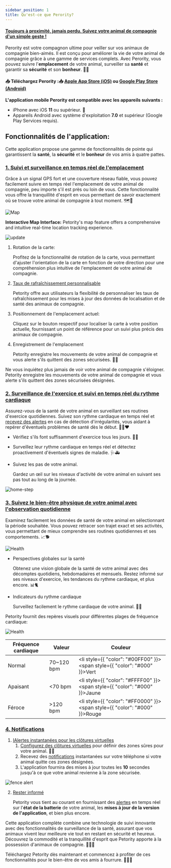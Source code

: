 ```yaml
---
sidebar_position: 1
title: Qu'est-ce que Perority?
---
```


#### [Toujours à proximité, jamais perdu. Suivez votre animal de compagnie d'un simple geste !](https://www.petority.net/) 
Perority est votre compagnon ultime pour veiller sur vos animaux de compagnie bien-aimés. Il est conçu pour améliorer la vie de votre animal de compagnie grâce à une gamme de services complets. Avec Perority, vous pouvez suivre l'**emplacement** de votre animal, surveiller sa **santé** et garantir sa **sécurité** et son **bonheur**. 🐾📲

#### 📥 Téléchargez Perority :📥 [Apple App Store (iOS)](/img/logo.svg) ou [Google Play Store (Android)](/img/logo.svg)
**L'application mobile Perority est compatible avec les appareils suivants :**
+ iPhone avec iOS **11** ou supérieur. 📱
+ Appareils Android avec système d'exploitation **7.0** et supérieur (Google Play Services requis).

## Fonctionnalités de l'application:
Cette application propose une gamme de fonctionnalités de pointe qui garantissent la **santé**, la **sécurité** et le **bonheur** de vos amis à quatre pattes.
### [1. Suivi et surveillance en temps réel de l'emplacement](/docs/petority/features/live-tracking)
Grâce à un signal GPS fort et une couverture réseau fiable, vous pouvez facilement suivre en temps réel l'emplacement de votre animal de compagnie, peu importe s'il est près ou loin de vous. Cette fonctionnalité vous offre la tranquillité d'esprit en vous permettant de savoir exactement où se trouve votre animal de compagnie à tout moment. 🗺️🐶

![Map](/img/get-to-know/GPS.jpg)

**Interactive Map Interface:** Petority's map feature offers a comprehensive and intuitive real-time location tracking experience. 

![update](/img/get-to-know/Map.jpg)

1. Rotation de la carte:

	Profitez de la fonctionnalité de rotation de la carte, vous permettant d'ajuster l'orientation de la carte en fonction de votre direction pour une compréhension plus intuitive de l'emplacement de votre animal de compagnie.

2. [Taux de rafraîchissement personnalisable](/docs/petority/general-setting/refresh-rates)

	Petority offre aux utilisateurs la flexibilité de personnaliser les taux de rafraîchissement pour les mises à jour des données de localisation et de santé des animaux de compagnie.

3. Positionnement de l'emplacement actuel:

	Cliquez sur le bouton respectif pour localiser la carte à votre position actuelle, fournissant un point de référence pour un suivi plus précis des animaux de compagnie.

4. Enregistrement de l'emplacement

	Petority enregistre les mouvements de votre animal de compagnie et vous alerte s'ils quittent des zones sécurisées. 📝🚨

Ne vous inquiétez plus jamais de voir votre animal de compagnie s'éloigner. Petority enregistre les mouvements de votre animal de compagnie et vous alerte s'ils quittent des zones sécurisées désignées.
### [2. Surveillance de l'exercice et suivi en temps réel du rythme cardiaque](/docs/petority/features/realtime-heartrate-monitoring)
Assurez-vous de la santé de votre animal en surveillant ses routines d'exercice quotidiennes. Suivez son rythme cardiaque en temps réel et [recevez des alertes](/docs/petority/notification/type) en cas de détection d'irrégularités, vous aidant à repérer d'éventuels problèmes de santé dès le début. 🏃‍♂️❤️

+ Vérifiez s'ils font suffisamment d'exercice tous les jours. 🐾🏃
+ Surveillez leur rythme cardiaque en temps réel et détectez proactivement d'éventuels signes de maladie. 🩺🚑
+ Suivez les pas de votre animal.

    Gardez un œil sur les niveaux d'activité de votre animal en suivant ses pas tout au long de la journée.

![home-step](/img/get-to-know/Exercise-Monitoring-and-Real-time-Heart-Rate-Tracking.jpg)

### [3. Suivez le bien-être physique de votre animal avec l'observation quotidienne](/docs/petority/features/health-monitoring)
Examinez facilement les données de santé de votre animal en sélectionnant la période souhaitée. Vous pouvez retracer son trajet exact et ses activités, vous permettant de mieux comprendre ses routines quotidiennes et ses comportements. 📈🐕

![Health](/img/get-to-know/Comprehensive-Health-Insights.gif)

+ Perspectives globales sur la santé

	Obtenez une vision globale de la santé de votre animal avec des décomptes quotidiens, hebdomadaires et mensuels. Restez informé sur ses niveaux d'exercice, les tendances du rythme cardiaque, et plus encore. 📊🐈
+ Indicateurs du rythme cardiaque

	Surveillez facilement le rythme cardiaque de votre animal. 💓🌈

Petority fournit des repères visuels pour différentes plages de fréquence cardiaque:

![Health](/img/get-to-know/Heart-Rate-Indicators.jpg)

| Fréquence cardiaque  | Valeur  | Couleur   |
| ----------- | ----------- | ----------- |
|  Normal     | 70~120 bpm |  <li style={{ "color": "#00FF00" }}><span style={{ "color": "#000" }}>Vert</span></li> |
| Apaisant   | <70 bpm   | <li style={{ "color": "#FFFF00" }}><span style={{ "color": "#000" }}>Jaune</span></li> |
| Féroce   | >120 bpm   |  <li style={{ "color": "#FF0000" }}><span style={{ "color": "#000" }}>Rouge</span></li> |

### [4. Notifications ](/docs/petority/notification/type)
1. [IAlertes instantanées pour les clôtures virtuelles](/docs/petority/notification/fence-event)
	1. [Configurez des clôtures virtuelles](/docs/petority/features/fence) pour définir des zones sûres pour votre animal. 🚧📢
	2. Recevez des [notifications](/docs/petority/notification/fence-event) instantanées sur votre téléphone si votre animal quitte ces zones désignées.
	3. L'application fournira des mises à jour toutes les **10** secondes jusqu'à ce que votre animal revienne à la zone sécurisée.

![fence alert](/img/get-to-know/Instant-Fence-Alerts.jpg)

2. [Rester informé](/docs/petority/notification/type)

	Petority vous tient au courant en fournissant des [alertes](/docs/petority/notification/type) en temps réel sur l'**état de la batterie** de votre animal, les **mises à jour de la version de l'application**, et bien plus encore.

Cette application complète combine une technologie de suivi innovante avec des fonctionnalités de surveillance de la santé, assurant que vos animaux vivent leur meilleure vie tout en restant en sécurité et heureux. Découvrez la commodité et la tranquillité d'esprit que Petority apporte à la possession d'animaux de compagnie. 🐕‍🦺🏡

Téléchargez Petority dès maintenant et commencez à profiter de ces fonctionnalités pour le bien-être de vos amis à fourrure. 🐶🐱🦔






